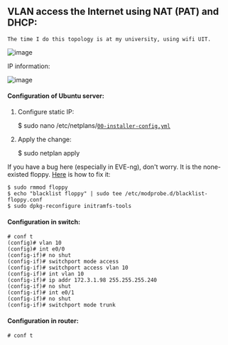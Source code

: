## VLAN access the Internet using NAT (PAT) and DHCP:
    The time I do this topology is at my university, using wifi UIT.

![image](https://user-images.githubusercontent.com/93396414/205857800-74971928-0a68-4a7f-8b80-d56a42878a91.png)

IP information:

![image](https://user-images.githubusercontent.com/93396414/205860602-97392d74-6b28-4bb7-9148-ade047b2e0cf.png)

#### Configuration of Ubuntu server:

1. Configure static IP:
    
    $ sudo nano /etc/netplans/[`00-installer-config.yml`](00-installer-config.yml)
    
2. Apply the change:

    $ sudo netplan apply
    
If you have a bug here (especially in EVE-ng), don't worry. It is the none-existed floppy. [Here] is how to fix it:
    
    $ sudo rmmod floppy
    $ echo "blacklist floppy" | sudo tee /etc/modprobe.d/blacklist-floppy.conf
    $ sudo dpkg-reconfigure initramfs-tools
 
#### Configuration in switch:

    # conf t
    (config)# vlan 10
    (config)# int e0/0
    (config-if)# no shut
    (config-if)# switchport mode access
    (config-if)# switchport access vlan 10
    (config-if)# int vlan 10
    (config-if)# ip addr 172.3.1.98 255.255.255.240
    (config-if)# no shut
    (config-if)# int e0/1
    (config-if)# no shut
    (config-if)# switchport mode trunk
    
#### Configuration in router:

    # conf t
[Here]: https://askubuntu.com/questions/719058/blk-update-request-i-o-error-dev-fd0-sector-0    
